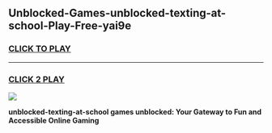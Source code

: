 
## Unblocked-Games-unblocked-texting-at-school-Play-Free-yai9e
<h3>
<a href="https://premium76.site?title=unblocked-texting-at-school&ref=23A">CLICK TO PLAY</a></h3>
<hr>

<h3>
<a href="https://premium76.site?title=unblocked-texting-at-school&ref=23A">CLICK 2 PLAY</a>
  
</h3>

<a href="https://premium76.site?title=unblocked-texting-at-school&ref=23A"><img src="https://clearcache.store/games.png"></a>


**unblocked-texting-at-school games unblocked: Your Gateway to Fun and Accessible Online Gaming**
